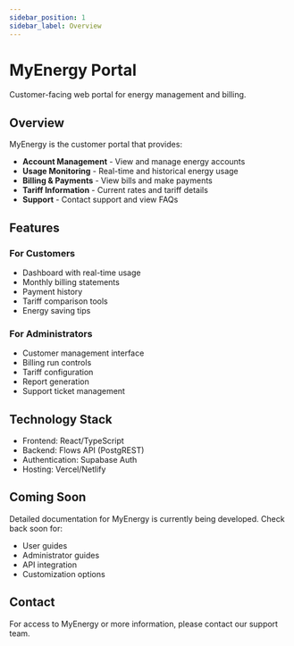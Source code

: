 ```yaml
---
sidebar_position: 1
sidebar_label: Overview
---
```


# MyEnergy Portal

Customer-facing web portal for energy management and billing.

## Overview

MyEnergy is the customer portal that provides:

- **Account Management** - View and manage energy accounts
- **Usage Monitoring** - Real-time and historical energy usage
- **Billing & Payments** - View bills and make payments
- **Tariff Information** - Current rates and tariff details
- **Support** - Contact support and view FAQs

## Features

### For Customers

- Dashboard with real-time usage
- Monthly billing statements
- Payment history
- Tariff comparison tools
- Energy saving tips

### For Administrators

- Customer management interface
- Billing run controls
- Tariff configuration
- Report generation
- Support ticket management

## Technology Stack

- Frontend: React/TypeScript
- Backend: Flows API (PostgREST)
- Authentication: Supabase Auth
- Hosting: Vercel/Netlify

## Coming Soon

Detailed documentation for MyEnergy is currently being developed. Check back soon for:

- User guides
- Administrator guides
- API integration
- Customization options

## Contact

For access to MyEnergy or more information, please contact our support team.